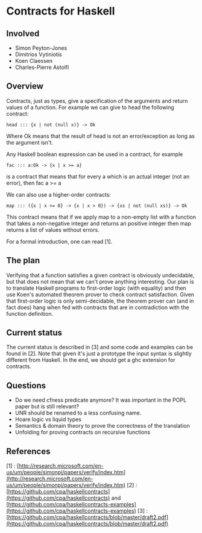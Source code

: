 # Contracts for Haskell

## Involved

- Simon Peyton-Jones
- Dimitrios Vytiniotis
- Koen Claessen
- Charles-Pierre Astolfi

## Overview


Contracts, just as types, give a specification of the arguments and return values of a function. For example we can give to head the following contract:

```wiki
head ::: {x | not (null x)} -> Ok
```


Where Ok means that the result of head is not an error/exception as long as the argument isn't.


Any Haskell boolean expression can be used in a contract, for example

```wiki
fac ::: a:Ok -> {x | x >= a}
```


is a contract that means that for every a which is an actual integer (not an error), then fac a \>= a


We can also use a higher-order contracts:

```wiki
map ::: ({x | x >= 0} -> {x | x > 0}) -> {xs | not (null xs)} -> Ok
```


This contract means that if we apply map to a non-empty list with a function that takes a non-negative integer and returns an positive integer then map returns a list of values without errors.


For a formal introduction, one can read \[1\].

## The plan


Verifying that a function satisfies a given contract is obviously undecidable, but that does not mean that we can't prove anything interesting. Our plan is to translate Haskell programs to first-order logic (with equality) and then use Koen's automated theorem prover to check contract satisfaction. Given that first-order logic is only semi-decidable, the theorem prover can (and in fact does) hang when fed with contracts that are in contradiction with the function definition.

## Current status


The current status is described in \[3\] and some code and examples can be found in \[2\]. Note that given it's just a prototype the input syntax is slightly different from Haskell. In the end, we should get a ghc extension for contracts.

## Questions

- Do we need cfness predicate anymore? It was important in the POPL paper but is still relevant?
- UNR should be renamed to a less confusing name.
- Hoare logic vs liquid types
- Semantics & domain theory to prove the correctness of the translation
- Unfolding for proving contracts on recursive functions

## References

\[1\] : [http://research.microsoft.com/en-us/um/people/simonpj/papers/verify/index.htm](http://research.microsoft.com/en-us/um/people/simonpj/papers/verify/index.htm)
\[2\] : [https://github.com/cpa/haskellcontracts](https://github.com/cpa/haskellcontracts) and [https://github.com/cpa/haskellcontracts-examples](https://github.com/cpa/haskellcontracts-examples)
\[3\] : [https://github.com/cpa/haskellcontracts/blob/master/draft2.pdf](https://github.com/cpa/haskellcontracts/blob/master/draft2.pdf)